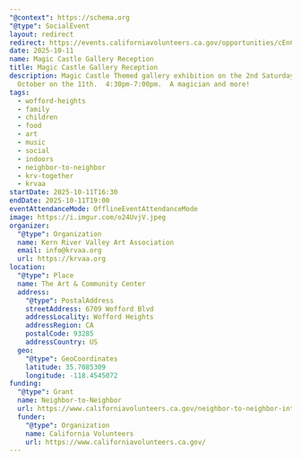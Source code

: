 ```yaml
---
"@context": https://schema.org
"@type": SocialEvent
layout: redirect
redirect: https://events.californiavolunteers.ca.gov/opportunities/cEnCBNabTL
date: 2025-10-11
name: Magic Castle Gallery Reception
title: Magic Castle Gallery Reception
description: Magic Castle Themed gallery exhibition on the 2nd Saturday of
  October on the 11th.  4:30pm-7:00pm.  A magician and more!
tags:
  - wofford-heights
  - family
  - children
  - food
  - art
  - music
  - social
  - indoors
  - neighbor-to-neighbor
  - krv-together
  - krvaa
startDate: 2025-10-11T16:30
endDate: 2025-10-11T19:00
eventAttendanceMode: OfflineEventAttendanceMode
image: https://i.imgur.com/o24UvjV.jpeg
organizer:
  "@type": Organization
  name: Kern River Valley Art Association
  email: info@krvaa.org
  url: https://krvaa.org
location:
  "@type": Place
  name: The Art & Community Center
  address:
    "@type": PostalAddress
    streetAddress: 6709 Wofford Blvd
    addressLocality: Wofford Heights
    addressRegion: CA
    postalCode: 93285
    addressCountry: US
  geo:
    "@type": GeoCoordinates
    latitude: 35.7085309
    longitude: -118.4545072
funding:
  "@type": Grant
  name: Neighbor-to-Neighbor
  url: https://www.californiavolunteers.ca.gov/neighbor-to-neighbor-interest/
  funder:
    "@type": Organization
    name: California Volunteers
    url: https://www.californiavolunteers.ca.gov/
---
```

